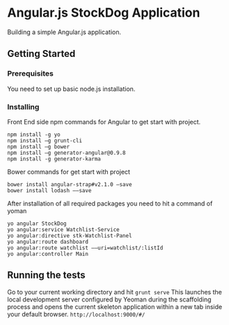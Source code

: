 # Angular.js StockDog Application

Building a simple Angular.js application.
## Getting Started  

### Prerequisites   
You need to set up basic node.js installation.
    

### Installing
Front End side npm commands for Angular to get start with project.
```    
npm install -g yo  
npm install –g grunt-cli
npm install –g bower
npm install –g generator-angular@0.9.8
npm install -g generator-karma

```
Bower commands for get start with project
```
bower install angular-strap#v2.1.0 –save
bower install lodash ––save

```
After installation of all required packages you need to hit a command of yoman 

``` 
yo angular StockDog
yo angular:service Watchlist-Service
yo angular:directive stk-Watchlist-Panel
yo angular:route dashboard
yo angular:route watchlist ––uri=watchlist/:listId
yo angular:controller Main
```

## Running the tests
Go to your current working directory and hit ```grunt serve```
This launches the local development server configured by Yeoman during the scaffolding process
and opens the current skeleton application within a new tab inside your default browser.
 ``` http://localhost:9000/#/ ``` 
